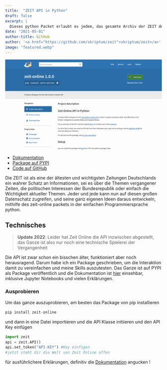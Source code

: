 ```yaml
---
title:  "ZEIT API in Python"
draft: false
excerpt: |
  Dieses python Packet erlaubt es jedem, das gesamte Archiv der ZEIT der letzten 75 Jahre zu durchforsten. Um eigene Ideen zu entwickeln, wie sich dieser immense Datenschatz nutzen lässt und etwas über heutige und vergangene Zeiten lernen lässt.
date: "2021-05-01"
author-title: GitHub
author: '<a href="https://github.com/skriptum/zeit">skriptum/zeit</a>'
image: "featured.webp"
---
```


![PyPI Package Website](featured.png)

- [Dokumentation](https://skriptum.github.io/zeit/)
- [Package auf PYPI](https://pypi.org/project/zeit-online/)
- [Code auf GitHub](https://github.com/skriptum/zeit)

Die ZEIT ist als eine der ältesten und wichtigsten Zeitungen Deutschlands ein wahrer Schatz an Informationen, sei es über die Themen vergangener Zeiten, die politischen Interessen der Bundesrepublik oder einfach die Wichtigkeit aktueller Themen. Jeder und jede kann nun auf diesen großen Datenschatz zugreifen, und seine ganz eigenen Ideen daraus entwickeln, mithilfe des zeit-online packets in der einfachen Programmiersprache python.

## Technisches

> **Update 2022**: Leider hat Zeit Online die API inzwischen abgestellt, das Ganze ist also nur noch eine technische Spielerei der Vergangenheit

Die API ist zwar schon ein bisschen älter, funktioniert aber noch herausragend. Darum habe ich ein Package geschrieben, um die Interaktion damit zu vereinfachen und meine Skills auszutesten. Das Ganze ist auf PYPI als Package veröffentlich und die Dokumentation ist [hier](https://skriptum.github.io/zeit/) einsehbar, inklusive Jupyter Notebooks und vielen Erklärungen.

### Ausprobieren

Um das ganze auszuprobieren, am besten das Package von pip installieren

``` python
pip install zeit-online
```

und dann in eine Datei importieren und die API Klasse initiieren und den API Key einfügen

``` python
import zeit
api = zeit.API()
api.set_token("API-KEY") #Key einfügen
#jetzt steht dir die Welt von Zeit Online offen
```

für ausführlichere Erklärungen, definitiv die [Dokumentation](https://skriptum.github.io/zeit/) angucken !
